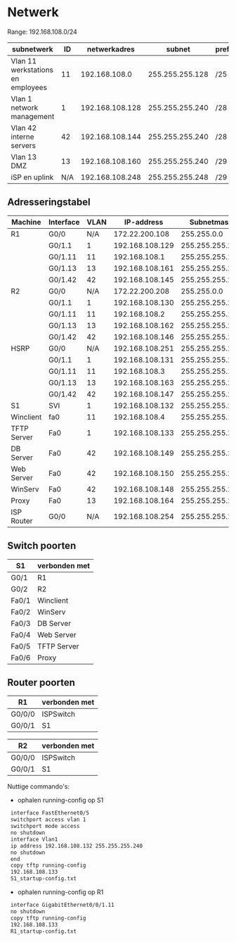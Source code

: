 # Netwerk

Range: 192.168.108.0/24

| subnetwerk                        | ID  | netwerkadres    | subnet          | prefix | 1ste hostadres  | laatste hostadres | broadcastadres  |
| --------------------------------- | --- | --------------- | --------------- | ------ | --------------- | ----------------- | --------------- |
| Vlan 11 werkstations en employees | 11  | 192.168.108.0   | 255.255.255.128 | /25    | 192.168.108.1   | 192.168.108.126   | 192.168.108.127 |
| Vlan 1 network management         | 1   | 192.168.108.128 | 255.255.255.240 | /28    | 192.168.108.129 | 192.168.108.142   | 192.168.108.143 |
| Vlan 42 interne servers           | 42  | 192.168.108.144 | 255.255.255.240 | /28    | 192.168.108.145 | 192.168.108.158   | 192.168.108.159 |
| Vlan 13 DMZ                       | 13  | 192.168.108.160 | 255.255.255.240 | /29    | 192.168.108.161 | 192.168.108.166   | 192.168.108.167 |
| iSP en uplink                     | N/A | 192.168.108.248 | 255.255.255.248 | /29    | 192.168.108.249 | 192.168.108.254   | 192.168.108.255 |

## Adresseringstabel

| Machine       | Interface | VLAN | IP-address      | Subnetmask      | prefix | Def. Gateway    |
| ------------- | --------- | ---- | --------------- | --------------- | ------ | --------------- |
| R1            | G0/0      | N/A  | 172.22.200.108  | 255.255.0.0     | /16    | G0/0/0          |
|               | G0/1.1    | 1    | 192.168.108.129 | 255.255.255.240 | /28    | N/A             |
|               | G0/1.11   | 11   | 192.168.108.1   | 255.255.255.128 | /25    | N/A             |
|               | G0/1.13   | 13   | 192.168.108.161 | 255.255.255.248 | /29    | N/A             |
|               | G0/1.42   | 42   | 192.168.108.145 | 255.255.255.240 | /28    | N/A             |
| R2            | G0/0      | N/A  | 172.22.200.208  | 255.255.0.0     | /16    | G0/0/0          |
|               | G0/1.1    | 1    | 192.168.108.130 | 255.255.255.240 | /28    | N/A             |
|               | G0/1.11   | 11   | 192.168.108.2   | 255.255.255.128 | /25    | N/A             |
|               | G0/1.13   | 13   | 192.168.108.162 | 255.255.255.248 | /29    | N/A             |
|               | G0/1.42   | 42   | 192.168.108.146 | 255.255.255.240 | /28    | N/A             | 
| HSRP          | G0/0      | N/A  | 192.168.108.251 | 255.255.255.248 | /29    | N/A             |
|               | G0/1.1    | 1    | 192.168.108.131 | 255.255.255.240 | /28    | N/A             |
|               | G0/1.11   | 11   | 192.168.108.3   | 255.255.255.128 | /25    | N/A             |
|               | G0/1.13   | 13   | 192.168.108.163 | 255.255.255.248 | /29    | N/A             |
|               | G0/1.42   | 42   | 192.168.108.147 | 255.255.255.240 | /28    | N/A             |
| S1            | SVI       | 1    | 192.168.108.132 | 255.255.255.240 | /28    | N/A             | 
| Winclient     | fa0       | 11   | 192.168.108.4   | 255.255.255.128 | /25    | 192.168.108.3   | 
| TFTP Server   | Fa0       | 1    | 192.168.108.133 | 255.255.255.240 | /28    | 192.168.108.131 |
| DB Server     | Fa0       | 42   | 192.168.108.149 | 255.255.255.240 | /28    | 192.168.108.147 |
| Web Server    | Fa0       | 42   | 192.168.108.150 | 255.255.255.240 | /28    | 192.168.108.147 |
| WinServ       | Fa0       | 42   | 192.168.108.148 | 255.255.255.240 | /28    | 192.168.108.147 |
| Proxy         | Fa0       | 13   | 192.168.108.164 | 255.255.255.248 | /29    | 192.168.108.163 |
| ISP Router    | G0/0      | N/A  | 192.168.108.254 | 255.255.255.248 | /29    | N/A             |

## Switch poorten

| S1      | verbonden met |
|---------|---------------|
| G0/1    | R1            |
| G0/2    | R2            |
| Fa0/1   | Winclient     |
| Fa0/2   | WinServ       |
| Fa0/3   | DB Server     |
| Fa0/4   | Web Server    |
| Fa0/5   | TFTP Server   |
| Fa0/6   | Proxy         |

## Router poorten

| R1      | verbonden met |
|---------|---------------|
| G0/0/0  | ISPSwitch     |
| G0/0/1  | S1            |

| R2      | verbonden met |
|---------|---------------|
| G0/0/0  | ISPSwitch     |
| G0/0/1  | S1            |

Nuttige commando's:

- ophalen running-config op S1
```bash
 interface FastEthernet0/5
 switchport access vlan 1
 switchport mode access
 no shutdown
 interface Vlan1
 ip address 192.168.108.132 255.255.255.240
 no shutdown
 end
 copy tftp running-config
 192.168.108.133
 S1_startup-config.txt
```

- ophalen running-config op R1
```bash
 interface GigabitEthernet0/0/1.11
 no shutdown
 copy tftp running-config
 192.168.108.133
 R1_startup-config.txt
```
